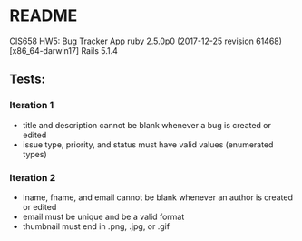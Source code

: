 # README

CIS658 HW5: Bug Tracker App
ruby 2.5.0p0 (2017-12-25 revision 61468) [x86_64-darwin17]
Rails 5.1.4

## Tests:
### Iteration 1
* title and description cannot be blank whenever a bug is created or edited
* issue type, priority, and status must have valid values (enumerated types)

### Iteration 2
* lname, fname, and email cannot be blank whenever an author is created or edited
* email must be unique and be a valid format
* thumbnail must end in .png, .jpg, or .gif
